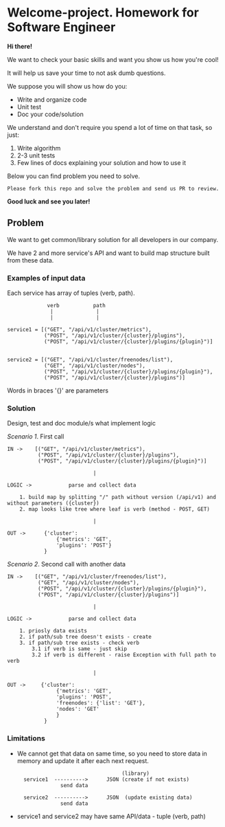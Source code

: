# Welcome-project. Homework for Software Engineer

**Hi there!**

We want to check your basic skills and want you show us how you're cool!

It will help us save your time to not ask dumb questions.

We suppose you will show us how do you:

- Write and organize code
- Unit test
- Doc your code/solution

We understand and don't require you spend a lot of time on that task, so just:

1. Write algorithm
2. 2-3 unit tests
3. Few lines of docs explaining your solution and how to use it

Below you can find problem you need to solve.

`Please fork this repo and solve the problem and send us PR to review.`

**Good luck and see you later!**

## Problem

We want to get common/library solution for all developers in our company.

We have 2 and more service's API and want to build map structure built from these data.


### Examples of input data

Each service has array of tuples (verb, path). 


                 verb           path
                  |              |
                  |              |

    service1 = [("GET", "/api/v1/cluster/metrics"),
                ("POST", "/api/v1/cluster/{cluster}/plugins"),
                ("POST", "/api/v1/cluster/{cluster}/plugins/{plugin}")]


    service2 = [("GET", "/api/v1/cluster/freenodes/list"),
                ("GET", "/api/v1/cluster/nodes"),
                ("POST", "/api/v1/cluster/{cluster}/plugins/{plugin}"),
                ("POST", "/api/v1/cluster/{cluster}/plugins")]


Words in braces '{}' are parameters


### Solution

Design, test and doc module/s what implement logic


*Scenario 1*. First call


    IN ->    [("GET", "/api/v1/cluster/metrics"),
              ("POST", "/api/v1/cluster/{cluster}/plugins"),
              ("POST", "/api/v1/cluster/{cluster}/plugins/{plugin}")]

                                |

    LOGIC ->            parse and collect data
                        
        1. build map by splitting "/" path without version (/api/v1) and without parameters ({cluster})
        2. map looks like tree where leaf is verb (method - POST, GET)

                                |

    OUT ->      {'cluster': 
                    {'metrics': 'GET', 
                    'plugins': 'POST'}
                }    


*Scenario 2*. Second call with another data


    IN ->    [("GET", "/api/v1/cluster/freenodes/list"),
              ("GET", "/api/v1/cluster/nodes"),
              ("POST", "/api/v1/cluster/{cluster}/plugins/{plugin}"),
              ("POST", "/api/v1/cluster/{cluster}/plugins")]

                                |

    LOGIC ->            parse and collect data
                        
        1. priosly data exists
        2. if path/sub tree doesn't exists - create
        3. if path/sub tree exists - check verb
            3.1 if verb is same - just skip 
            3.2 if verb is different - raise Exception with full path to verb 

                                |

    OUT ->     {'cluster': 
                    {'metrics': 'GET', 
                    'plugins': 'POST', 
                    'freenodes': {'list': 'GET'}, 
                    'nodes': 'GET'
                    }
                }


### Limitations

- We cannot get that data on same time, so you need to store data in memory and update it after each next request.
    
                                        (library)
        service1  ---------->      JSON (create if not exists)
                    send data

        service2  ---------->      JSON  (update existing data)
                    send data


- service1 and service2 may have same API/data - tuple (verb, path) 


